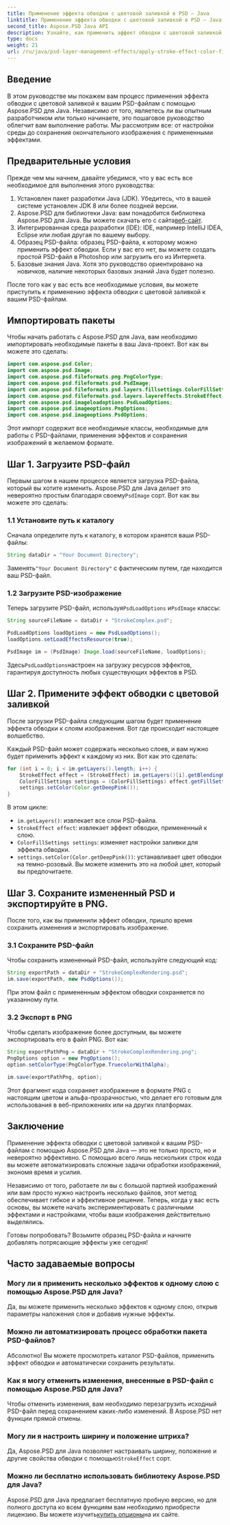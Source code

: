 ```yaml
---
title: Применение эффекта обводки с цветовой заливкой в PSD — Java
linktitle: Применение эффекта обводки с цветовой заливкой в PSD — Java
second_title: Aspose.PSD Java API
description: Узнайте, как применить эффект обводки с цветовой заливкой к вашим PSD-файлам с помощью Aspose.PSD для Java. Следуйте этому пошаговому руководству, чтобы с легкостью улучшить свои изображения.
type: docs
weight: 21
url: /ru/java/psd-layer-management-effects/apply-stroke-effect-color-fill-psd/
---
```

## Введение

В этом руководстве мы покажем вам процесс применения эффекта обводки с цветовой заливкой к вашим PSD-файлам с помощью Aspose.PSD для Java. Независимо от того, являетесь ли вы опытным разработчиком или только начинаете, это пошаговое руководство облегчит вам выполнение работы. Мы рассмотрим все: от настройки среды до сохранения окончательного изображения с примененными эффектами.

## Предварительные условия

Прежде чем мы начнем, давайте убедимся, что у вас есть все необходимое для выполнения этого руководства:

1. Установлен пакет разработки Java (JDK). Убедитесь, что в вашей системе установлен JDK 8 или более поздней версии.
2.  Aspose.PSD для библиотеки Java: вам понадобится библиотека Aspose.PSD для Java. Вы можете скачать его с сайта[веб-сайт](https://releases.aspose.com/psd/java/).
3. Интегрированная среда разработки (IDE): IDE, например IntelliJ IDEA, Eclipse или любая другая по вашему выбору.
4. Образец PSD-файла: образец PSD-файла, к которому можно применить эффект обводки. Если у вас его нет, вы можете создать простой PSD-файл в Photoshop или загрузить его из Интернета.
5. Базовые знания Java. Хотя это руководство ориентировано на новичков, наличие некоторых базовых знаний Java будет полезно.

После того как у вас есть все необходимые условия, вы можете приступить к применению эффекта обводки с цветовой заливкой к вашим PSD-файлам.

## Импортировать пакеты

Чтобы начать работать с Aspose.PSD для Java, вам необходимо импортировать необходимые пакеты в ваш Java-проект. Вот как вы можете это сделать:

```java
import com.aspose.psd.Color;
import com.aspose.psd.Image;
import com.aspose.psd.fileformats.png.PngColorType;
import com.aspose.psd.fileformats.psd.PsdImage;
import com.aspose.psd.fileformats.psd.layers.fillsettings.ColorFillSettings;
import com.aspose.psd.fileformats.psd.layers.layereffects.StrokeEffect;
import com.aspose.psd.imageloadoptions.PsdLoadOptions;
import com.aspose.psd.imageoptions.PngOptions;
import com.aspose.psd.imageoptions.PsdOptions;
```

Этот импорт содержит все необходимые классы, необходимые для работы с PSD-файлами, применения эффектов и сохранения изображений в желаемом формате.

## Шаг 1. Загрузите PSD-файл

 Первым шагом в нашем процессе является загрузка PSD-файла, который вы хотите изменить. Aspose.PSD для Java делает это невероятно простым благодаря своему`PsdImage` сорт. Вот как вы можете это сделать:

### 1.1 Установите путь к каталогу

Сначала определите путь к каталогу, в котором хранятся ваши PSD-файлы:

```java
String dataDir = "Your Document Directory";
```

 Заменять`"Your Document Directory"` с фактическим путем, где находится ваш PSD-файл.

### 1.2 Загрузите PSD-изображение

 Теперь загрузите PSD-файл, используя`PsdLoadOptions` и`PsdImage` классы:

```java
String sourceFileName = dataDir + "StrokeComplex.psd";

PsdLoadOptions loadOptions = new PsdLoadOptions();
loadOptions.setLoadEffectsResource(true);

PsdImage im = (PsdImage) Image.load(sourceFileName, loadOptions);
```

 Здесь`PsdLoadOptions`настроен на загрузку ресурсов эффектов, гарантируя доступность любых существующих эффектов в PSD.

## Шаг 2. Примените эффект обводки с цветовой заливкой

После загрузки PSD-файла следующим шагом будет применение эффекта обводки к слоям изображения. Вот где происходит настоящее волшебство.

Каждый PSD-файл может содержать несколько слоев, и вам нужно будет применить эффект к каждому из них. Вот как это сделать:

```java
for (int i = 0; i < im.getLayers().length; i++) {
    StrokeEffect effect = (StrokeEffect) im.getLayers()[i].getBlendingOptions().getEffects()[0];
    ColorFillSettings settings = (ColorFillSettings) effect.getFillSettings();
    settings.setColor(Color.getDeepPink());
}
```

В этом цикле:

- `im.getLayers()`: извлекает все слои PSD-файла.
- `StrokeEffect effect`: извлекает эффект обводки, примененный к слою.
- `ColorFillSettings settings`: изменяет настройки заливки для эффекта обводки.
- `settings.setColor(Color.getDeepPink())`: устанавливает цвет обводки на темно-розовый. Вы можете изменить это на любой цвет, который вы предпочитаете.

## Шаг 3. Сохраните измененный PSD и экспортируйте в PNG.

После того, как вы применили эффект обводки, пришло время сохранить изменения и экспортировать изображение.

### 3.1 Сохраните PSD-файл

Чтобы сохранить измененный PSD-файл, используйте следующий код:

```java
String exportPath = dataDir + "StrokeComplexRendering.psd";
im.save(exportPath, new PsdOptions());
```

При этом файл с примененным эффектом обводки сохраняется по указанному пути.

### 3.2 Экспорт в PNG

Чтобы сделать изображение более доступным, вы можете экспортировать его в файл PNG. Вот как:

```java
String exportPathPng = dataDir + "StrokeComplexRendering.png";
PngOptions option = new PngOptions();
option.setColorType(PngColorType.TruecolorWithAlpha);

im.save(exportPathPng, option);
```

Этот фрагмент кода сохраняет изображение в формате PNG с настоящим цветом и альфа-прозрачностью, что делает его готовым для использования в веб-приложениях или на других платформах.

## Заключение

Применение эффекта обводки с цветовой заливкой к вашим PSD-файлам с помощью Aspose.PSD для Java — это не только просто, но и невероятно эффективно. С помощью всего лишь нескольких строк кода вы можете автоматизировать сложные задачи обработки изображений, экономя время и усилия.

Независимо от того, работаете ли вы с большой партией изображений или вам просто нужно настроить несколько файлов, этот метод обеспечивает гибкое и эффективное решение. Теперь, когда у вас есть основы, вы можете начать экспериментировать с различными эффектами и настройками, чтобы ваши изображения действительно выделялись.

Готовы попробовать? Возьмите образец PSD-файла и начните добавлять потрясающие эффекты уже сегодня!

## Часто задаваемые вопросы

### Могу ли я применить несколько эффектов к одному слою с помощью Aspose.PSD для Java?
Да, вы можете применить несколько эффектов к одному слою, открыв параметры наложения слоя и добавив нужные эффекты.

### Можно ли автоматизировать процесс обработки пакета PSD-файлов?
Абсолютно! Вы можете просмотреть каталог PSD-файлов, применить эффект обводки и автоматически сохранить результаты.

### Как я могу отменить изменения, внесенные в PSD-файл с помощью Aspose.PSD для Java?
Чтобы отменить изменения, вам необходимо перезагрузить исходный PSD-файл перед сохранением каких-либо изменений. В Aspose.PSD нет функции прямой отмены.

### Могу ли я настроить ширину и положение штриха?
 Да, Aspose.PSD для Java позволяет настраивать ширину, положение и другие свойства обводки с помощью`StrokeEffect` сорт.

### Можно ли бесплатно использовать библиотеку Aspose.PSD для Java?
 Aspose.PSD для Java предлагает бесплатную пробную версию, но для полного доступа ко всем функциям вам необходимо приобрести лицензию. Вы можете изучить[купить опционы](https://purchase.aspose.com/buy)на их сайте.